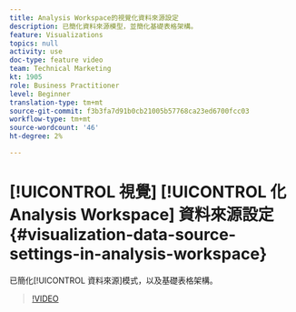 ```yaml
---
title: Analysis Workspace的視覺化資料來源設定
description: 已簡化資料來源模型，並簡化基礎表格架構。
feature: Visualizations
topics: null
activity: use
doc-type: feature video
team: Technical Marketing
kt: 1905
role: Business Practitioner
level: Beginner
translation-type: tm+mt
source-git-commit: f3b3fa7d91b0cb21005b57768ca23ed6700fcc03
workflow-type: tm+mt
source-wordcount: '46'
ht-degree: 2%

---
```



# [!UICONTROL 視覺] [!UICONTROL 化Analysis Workspace] 資料來源設定  {#visualization-data-source-settings-in-analysis-workspace}

已簡化[!UICONTROL 資料來源]模式，以及基礎表格架構。

>[!VIDEO](https://video.tv.adobe.com/v/23729/?quality=12)
